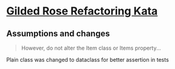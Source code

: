 # [Gilded Rose Refactoring Kata](https://github.com/emilybache/GildedRose-Refactoring-Kata)

## Assumptions and changes

> However, do not alter the Item class or Items property...

Plain class was changed to dataclass for better assertion in tests

